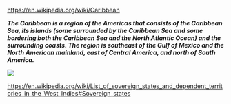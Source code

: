 https://en.wikipedia.org/wiki/Caribbean

***The Caribbean is a region of the Americas that consists of the Caribbean Sea, its islands (some surrounded by the Caribbean Sea and some bordering both the Caribbean Sea and the North Atlantic Ocean) and the surrounding coasts. The region is southeast of the Gulf of Mexico and the North American mainland, east of Central America, and north of South America.***


![](https://upload.wikimedia.org/wikipedia/commons/thumb/1/1f/Antillas_%28orthographic_projection%29.svg/550px-Antillas_%28orthographic_projection%29.svg.png)




https://en.wikipedia.org/wiki/List_of_sovereign_states_and_dependent_territories_in_the_West_Indies#Sovereign_states


